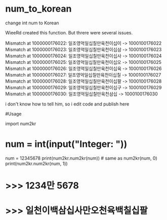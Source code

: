 # num_to_korean
change int num to Korean

WieeRd created this function. But threre were several issues.

Mismatch at 1000000176022: 일조영억일십칠만육천이십이 -> 1000100176022
Mismatch at 1000000176023: 일조영억일십칠만육천이십삼 -> 1000100176023
Mismatch at 1000000176024: 일조영억일십칠만육천이십사 -> 1000100176024
Mismatch at 1000000176025: 일조영억일십칠만육천이십오 -> 1000100176025
Mismatch at 1000000176026: 일조영억일십칠만육천이십육 -> 1000100176026
Mismatch at 1000000176027: 일조영억일십칠만육천이십칠 -> 1000100176027
Mismatch at 1000000176028: 일조영억일십칠만육천이십팔 -> 1000100176028
Mismatch at 1000000176029: 일조영억일십칠만육천이십구 -> 1000100176029
Mismatch at 1000000176030: 일조영억일십칠만육천삼십 -> 1000100176030

i don't know how to tell him, so i edit code and publish here


#Usage

import num2kr

# num = int(input("Integer: "))
num = 12345678
print(num2kr.num2kr(num)) # same as num2kr(num, 0)
print(num2kr.num2kr(num, 1))

# >>> 1234만 5678
# >>> 일천이백삼십사만오천육백칠십팔
